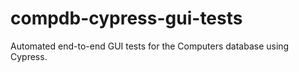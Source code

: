 # compdb-cypress-gui-tests
Automated end-to-end GUI tests for the Computers database using Cypress.
